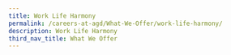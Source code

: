 ```yaml
---
title: Work Life Harmony
permalink: /careers-at-agd/What-We-Offer/work-life-harmony/
description: Work Life Harmony
third_nav_title: What We Offer
---
```

